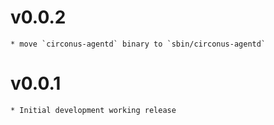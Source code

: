 # v0.0.2
    * move `circonus-agentd` binary to `sbin/circonus-agentd`
# v0.0.1
    * Initial development working release
